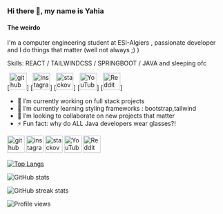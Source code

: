 ### Hi there 👋, my name is Yahia
#### The weirdo
I'm a computer engineering student at ESI-Algiers , passionate developer and I do things that matter (well not always ;) )

Skills: REACT / TAILWINDCSS / SPRINGBOOT / JAVA and sleeping ofc

[<img src='https://cdn.cdnlogo.com/logos/r/85/react.svg' alt='github' height='40'>]
[<img src='https://cdn.jsdelivr.net/npm/simple-icons@3.0.1/icons/instagram.svg' alt='instagram' height='40'>]
[<img src='https://cdn.jsdelivr.net/npm/simple-icons@3.0.1/icons/stackoverflow.svg' alt='stackoverflow' height='40'>]
[<img src='https://cdn.jsdelivr.net/npm/simple-icons@3.0.1/icons/youtube.svg' alt='YouTube' height='40'>]
[<img src='https://cdn.jsdelivr.net/npm/simple-icons@3.0.1/icons/reddit.svg' alt='Reddit' height='40'>]  

- 🔭 I’m currently working on full stack projects 
- 🌱 I’m currently learning styling frameworks : bootstrap,tailwind 
- 👯 I’m looking to collaborate on new projects that matter 
- ⚡ Fun fact: why do ALL Java developers wear glasses?! 


[<img src='https://cdn.jsdelivr.net/npm/simple-icons@3.0.1/icons/github.svg' alt='github' height='40'>](https://github.com/yahiaDZz)  [<img src='https://cdn.jsdelivr.net/npm/simple-icons@3.0.1/icons/instagram.svg' alt='instagram' height='40'>](https://www.instagram.com/pragma_strict11/)  [<img src='https://cdn.jsdelivr.net/npm/simple-icons@3.0.1/icons/stackoverflow.svg' alt='stackoverflow' height='40'>](https://stackoverflow.com/users/13964799/yahia)  [<img src='https://cdn.jsdelivr.net/npm/simple-icons@3.0.1/icons/youtube.svg' alt='YouTube' height='40'>](https://www.youtube.com/channel/UCLbh5HDs01MkdWUgzGykQ-g)  [<img src='https://cdn.jsdelivr.net/npm/simple-icons@3.0.1/icons/reddit.svg' alt='Reddit' height='40'>](https://www.reddit.com/user/Beneficial_Panic_728)  

[![Top Langs](https://github-readme-stats.vercel.app/api/top-langs/?username=yahiaDZz)](https://github.com/anuraghazra/github-readme-stats)

![GitHub stats](https://github-readme-stats.vercel.app/api?username=yahiaDZz&show_icons=true)  

![GitHub streak stats](https://streak-stats.demolab.com/?user=yahiaDZz)  

![Profile views](https://gpvc.arturio.dev/yahiaDZz)  
